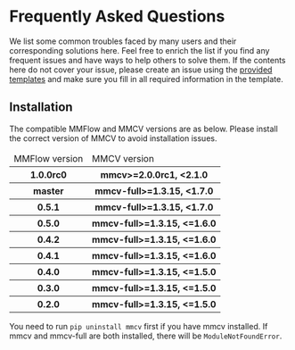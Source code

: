 # Frequently Asked Questions

We list some common troubles faced by many users and their corresponding solutions here. Feel free to enrich the list if you find any frequent issues and have ways to help others to solve them. If the contents here do not cover your issue, please create an issue using the [provided templates](https://github.com/open-mmlab/mmflow/blob/master/.github/ISSUE_TEMPLATE/error-report.md/) and make sure you fill in all required
information in the template.

## Installation

The compatible MMFlow and MMCV versions are as below. Please install the correct version of MMCV to avoid installation issues.

<table>
    <thead>
        <tr>
            <td>MMFlow version</td>
            <td>MMCV version</td>
        </tr>
    </thead>
    <tbody>
        <tr>
            <th>1.0.0rc0</th>
            <th>mmcv>=2.0.0rc1, <2.1.0</th>
        </tr>
    </tbody>
    <tbody>
        <tr>
            <th>master</th>
            <th>mmcv-full>=1.3.15, <1.7.0</th>
        </tr>
    </tbody>
    <tbody>
        <tr>
            <th>0.5.1</th>
            <th>mmcv-full>=1.3.15, <1.7.0</th>
        </tr>
    </tbody>
    <tbody>
        <tr>
            <th>0.5.0</th>
            <th>mmcv-full>=1.3.15, <=1.6.0</th>
        </tr>
    </tbody>
    <tbody>
        <tr>
            <th>0.4.2</th>
            <th>mmcv-full>=1.3.15, <=1.6.0</th>
        </tr>
    </tbody>
    <tbody>
        <tr>
            <th>0.4.1</th>
            <th>mmcv-full>=1.3.15, <=1.6.0</th>
        </tr>
    </tbody>
    <tbody>
        <tr>
            <th>0.4.0</th>
            <th>mmcv-full>=1.3.15, <=1.5.0</th>
        </tr>
    </tbody>
    <tbody>
        <tr>
            <th>0.3.0</th>
            <th>mmcv-full>=1.3.15, <=1.5.0</th>
        </tr>
    </tbody>
    <tbody>
        <tr>
            <th>0.2.0</th>
            <th>mmcv-full>=1.3.15, <=1.5.0</th>
        </tr>
    </tbody>
</table>

You need to run `pip uninstall mmcv` first if you have mmcv installed. If mmcv and mmcv-full are both installed, there will be `ModuleNotFoundError`.
